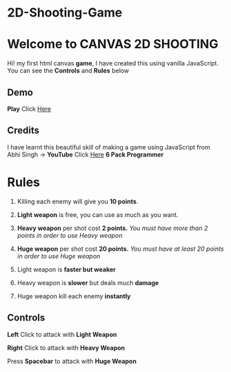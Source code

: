 # 2D-Shooting-Game

# Welcome to CANVAS 2D SHOOTING

Hi!  my first html canvas **game**, I have created this using vanilla JavaScript. 
You can see the **Controls** and **Rules** below



## Demo 


**Play** Click [Here](https://shubhkpatel.github.io/2D-Shooting-Game/)

## Credits
I have learnt this beautiful skill of making a game using JavaScript from Abhi Singh -> 
**YouTube** Click [Here](https://www.youtube.com/channel/UCO7afj9AUo0zV69pqEYhcjw/) **6 Pack Programmer**

# Rules

 1. Killing each enemy will give you **10 points**.
 2. **Light weapon** is free, you can use as much as you want.
 3. **Heavy weapon** per shot cost **2 points.** *You must have more than 2 points in order to use Heavy weapon*
 4. **Huge weapon** per shot cost **20 points.** *You must have at least 20 points in order to use Huge weapon*

 5. Light weapon is **faster but weaker** 
 6. Heavy weapon is **slower** but deals much **damage**
 7. Huge weapon kill each enemy **instantly**
 

## Controls

**Left** Click to attack with **Light Weapon** 

**Right** Click to attack with **Heavy Weapon**


Press **Spacebar** to attack with **Huge Weapon**
